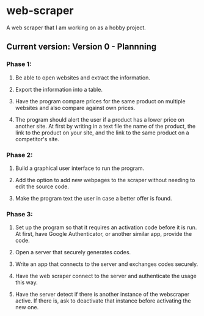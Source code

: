 # web-scraper

A web scraper that I am working on as a hobby project.

## Current version: Version 0 - Plannning

### Phase 1:

1) Be able to open websites and extract the information.

2) Export the information into a table.

3) Have the program compare prices for the same product on multiple websites and also compare against own prices.

4) The program should alert the user if a product has a lower price on another site. At first by writing in a text file the name of the product, the link to the product on your site, and the link to the same product on a competitor's site.

### Phase 2:

1) Build a graphical user interface to run the program.

2) Add the option to add new webpages to the scraper without needing to edit the source code.

3) Make the program text the user in case a better offer is found.

### Phase 3:

1) Set up the program so that it requires an activation code before it is run. At first, have Google Authenticator, or another similar app, provide the code.

2) Open a server that securely generates codes.

3) Write an app that connects to the server and exchanges codes securely.

4) Have the web scraper connect to the server and authenticate the usage this way.

5) Have the server detect if there is another instance of the webscraper active. If there is, ask to deactivate that instance before activating the new one.
